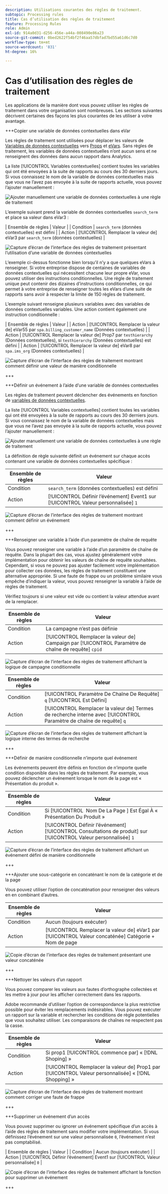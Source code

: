 ```yaml
---
description: Utilisations courantes des règles de traitement.
subtopic: Processing rules
title: Cas d’utilisation des règles de traitement
feature: Processing Rules
role: Admin
exl-id: 914a0d31-d256-456e-a44a-008490e86a23
source-git-commit: 0bed2622f54bf2f46aa57dbfad7bd55a61d6c7d0
workflow-type: tm+mt
source-wordcount: '831'
ht-degree: 16%

---
```


# Cas d’utilisation des règles de traitement

Les applications de la manière dont vous pouvez utiliser les règles de traitement dans votre organisation sont nombreuses. Les sections suivantes décrivent certaines des façons les plus courantes de les utiliser à votre avantage.

+++Copier une variable de données contextuelles dans eVar

Les règles de traitement sont utilisées pour déplacer les valeurs de [Variables de données contextuelles](/help/implement/vars/page-vars/contextdata.md) vers [Props](/help/components/dimensions/prop.md) et [eVars](/help/components/dimensions/evar.md). Sans règles de traitement, les variables de données contextuelles n’ont aucun sens et ne renseignent des données dans aucun rapport dans Analytics.

La liste [!UICONTROL Variables contextuelles] contient toutes les variables qui ont été envoyées à la suite de rapports au cours des 30 derniers jours. Si vous connaissez le nom de la variable de données contextuelles mais que vous ne l’avez pas envoyée à la suite de rapports actuelle, vous pouvez l’ajouter manuellement :

![Ajouter manuellement une variable de données contextuelles à une règle de traitement](assets/add-context-variable.png)

L’exemple suivant prend la variable de données contextuelles `search_term` et place sa valeur dans eVar3 :

| Ensemble de règles | Valeur |
| Condition | `search_term` (données contextuelles) est défini |
| Action | [!UICONTROL Remplacer la valeur de] eVar3 par `search_term` (données contextuelles) |

![Capture d’écran de l’interface des règles de traitement présentant l’utilisation d’une variable de données contextuelles](assets/set-context-data.png)

L’exemple ci-dessus fonctionne bien lorsqu’il n’y a que quelques eVars à renseigner. Si votre entreprise dispose de centaines de variables de données contextuelles qui nécessitent chacune leur propre eVar, vous pouvez utiliser des instructions conditionnelles. Une règle de traitement unique peut contenir des dizaines d’instructions conditionnelles, ce qui permet à votre entreprise de renseigner toutes les eVars d’une suite de rapports sans avoir à respecter la limite de 150 règles de traitement.

L’exemple suivant renseigne plusieurs variables avec des variables de données contextuelles variables. Une action contient également une instruction conditionnelle :

| Ensemble de règles | Valeur |
| Action | [!UICONTROL Remplacer la valeur de] eVar55 par `spa.billing_customer_name` (Données contextuelles) |
| Action | [!UICONTROL Remplacer la valeur de] Prop7 par `testhierarchy` (Données contextuelles), si `testhierarchy` (Données contextuelles) est défini |
| Action | [!UICONTROL Remplacer la valeur de] eVar8 par `spa.ims_org` (Données contextuelles) |

![Capture d’écran de l’interface des règles de traitement montrant comment définir une valeur de manière conditionnelle](assets/add-conditional.png)

+++

+++Définir un événement à l’aide d’une variable de données contextuelles

Les règles de traitement peuvent déclencher des événements en fonction de [variables de données contextuelles](/help/implement/vars/page-vars/contextdata.md).

La liste [!UICONTROL Variables contextuelles] contient toutes les variables qui ont été envoyées à la suite de rapports au cours des 30 derniers jours. Si vous connaissez le nom de la variable de données contextuelles mais que vous ne l’avez pas envoyée à la suite de rapports actuelle, vous pouvez l’ajouter manuellement :

![Ajouter manuellement une variable de données contextuelles à une règle de traitement](assets/add-context-variable.png)

La définition de règle suivante définit un événement sur chaque accès contenant une variable de données contextuelles spécifique :

| Ensemble de règles | Valeur |
| --- | --- |
| Condition | `search_term` (données contextuelles) est défini |
| Action | [!UICONTROL Définir l’événement] Event1 sur [!UICONTROL Valeur personnalisée] `1` |

![Capture d’écran de l’interface des règles de traitement montrant comment définir un événement](assets/processing_rule_set_event.png)

+++

+++Renseigner une variable à l’aide d’un paramètre de chaîne de requête

Vous pouvez renseigner une variable à l’aide d’un paramètre de chaîne de requête. Dans la plupart des cas, vous ajustez généralement votre implémentation pour obtenir les valeurs de chaîne de requête souhaitées. Cependant, si vous ne pouvez pas ajuster facilement votre implémentation pour collecter ces données, les règles de traitement constituent une alternative appropriée. Si une faute de frappe ou un problème similaire vous empêche d’indiquer la valeur, vous pouvez renseigner la variable à l’aide de règles de traitement.

Vérifiez toujours si une valeur est vide ou contient la valeur attendue avant de la remplacer.

| Ensemble de règles | Valeur |
| --- | --- |
| Condition | La campagne n’est pas définie |
| Action | [!UICONTROL Remplacer la valeur de] Campaign par [!UICONTROL Paramètre de chaîne de requête] `cpid` |

![Capture d’écran de l’interface des règles de traitement affichant la logique de campagne conditionnelle](assets/set-campaign-conditionally.png)

| Ensemble de règles | Valeur |
| --- | --- |
| Condition | [!UICONTROL Paramètre De Chaîne De Requête] `q` [!UICONTROL Est Défini] |
| Action | [!UICONTROL Remplacer la valeur de] Termes de recherche interne avec [!UICONTROL Paramètre de chaîne de requête] `q` |

![Capture d’écran de l’interface des règles de traitement affichant la logique interne des termes de recherche](assets/populate-internal-search-terms.png)

+++

+++Définir de manière conditionnelle n’importe quel événement

Les événements peuvent être définis en fonction de n’importe quelle condition disponible dans les règles de traitement. Par exemple, vous pouvez déclencher un événement lorsque le nom de la page est « Présentation du produit ».

| Ensemble de règles | Valeur |
| --- | --- |
| Condition | Si [!UICONTROL &#x200B; Nom De La Page &#x200B;] Est Égal À « Présentation Du Produit » |
| Action | [!UICONTROL Définir l’événement] [!UICONTROL Consultations de produit] sur [!UICONTROL Valeur personnalisée] `1` |

![Capture d’écran de l’interface des règles de traitement affichant un événement défini de manière conditionnelle](assets/set-product-view-event.png)

+++

+++Ajouter une sous-catégorie en concaténant le nom de la catégorie et de la page

Vous pouvez utiliser l’option de concaténation pour renseigner des valeurs en en combinant d’autres.

| Ensemble de règles | Valeur |
| --- | --- |
| Condition | Aucun (toujours exécuter) |
| Action | [!UICONTROL Remplacer la valeur de] eVar1 par [!UICONTROL Valeur concaténée] Catégorie + Nom de page |

![Copie d’écran de l’interface des règles de traitement présentant une valeur concaténée](assets/add-subcategory-using-concat.png)

+++

+++Nettoyer les valeurs d’un rapport

Vous pouvez comparer les valeurs aux fautes d’orthographe collectées et les mettre à jour pour les afficher correctement dans les rapports.

Adobe recommande d’utiliser l’option de correspondance la plus restrictive possible pour éviter les remplacements indésirables. Vous pouvez exécuter un rapport sur la variable et rechercher les conditions de règle potentielles que vous souhaitez utiliser. Les comparaisons de chaînes ne respectent pas la casse.

| Ensemble de règles | Valeur |
| --- | --- |
| Condition | Si prop1 [!UICONTROL commence par] « [!DNL Shoping] » |
| Action | [!UICONTROL Remplacer la valeur de] Prop1 par [!UICONTROL Valeur personnalisée] « [!DNL Shopping] » |

![Capture d’écran de l’interface des règles de traitement montrant comment corriger une faute de frappe](assets/clean-up-values-in-report.png)

+++

+++Supprimer un événement d’un accès

Vous pouvez supprimer ou ignorer un événement spécifique d’un accès à l’aide des règles de traitement sans modifier votre implémentation. Si vous définissez l’événement sur une valeur personnalisée `0`, l’événement n’est pas comptabilisé.

| Ensemble de règles | Valeur |
| Condition | Aucun (toujours exécuter) |
| Action | [!UICONTROL Définir l’événement] Event1 sur [!UICONTROL Valeur personnalisée] `0` |

![Copie d’écran de l’interface des règles de traitement affichant la fonction pour supprimer un événement](assets/remove_event.png)

+++
